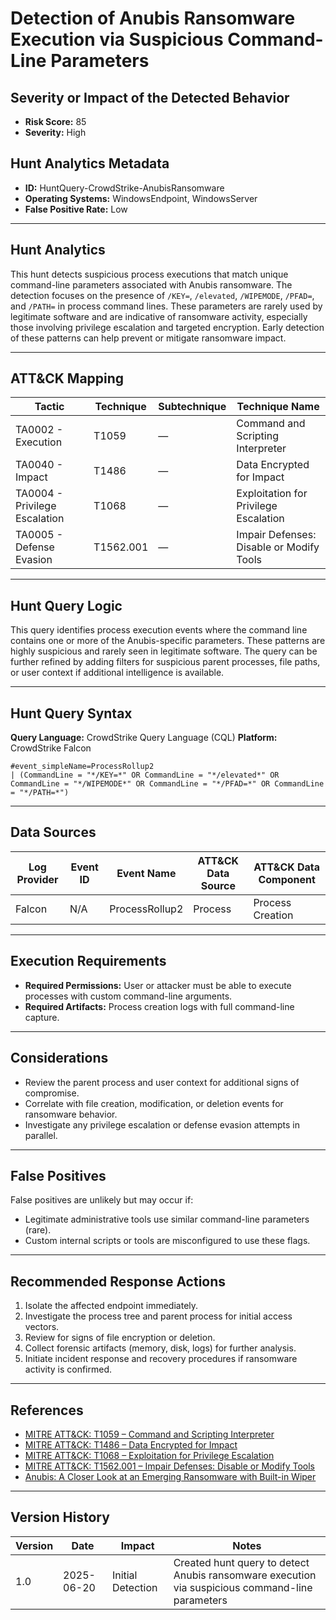# Detection of Anubis Ransomware Execution via Suspicious Command-Line Parameters

## Severity or Impact of the Detected Behavior
- **Risk Score:** 85
- **Severity:** High

## Hunt Analytics Metadata

- **ID:** HuntQuery-CrowdStrike-AnubisRansomware
- **Operating Systems:** WindowsEndpoint, WindowsServer
- **False Positive Rate:** Low

---

## Hunt Analytics

This hunt detects suspicious process executions that match unique command-line parameters associated with Anubis ransomware. The detection focuses on the presence of `/KEY=`, `/elevated`, `/WIPEMODE`, `/PFAD=`, and `/PATH=` in process command lines. These parameters are rarely used by legitimate software and are indicative of ransomware activity, especially those involving privilege escalation and targeted encryption. Early detection of these patterns can help prevent or mitigate ransomware impact.

---

## ATT&CK Mapping

| Tactic                        | Technique  | Subtechnique | Technique Name                                 |
|------------------------------|------------|--------------|-----------------------------------------------|
| TA0002 - Execution            | T1059      | —            | Command and Scripting Interpreter             |
| TA0040 - Impact               | T1486      | —            | Data Encrypted for Impact                     |
| TA0004 - Privilege Escalation | T1068      | —            | Exploitation for Privilege Escalation         |
| TA0005 - Defense Evasion      | T1562.001  | —            | Impair Defenses: Disable or Modify Tools      |

---

## Hunt Query Logic

This query identifies process execution events where the command line contains one or more of the Anubis-specific parameters. These patterns are highly suspicious and rarely seen in legitimate software. The query can be further refined by adding filters for suspicious parent processes, file paths, or user context if additional intelligence is available.

---

## Hunt Query Syntax

**Query Language:** CrowdStrike Query Language (CQL)
**Platform:** CrowdStrike Falcon

```fql
#event_simpleName=ProcessRollup2  
| (CommandLine = "*/KEY=*" OR CommandLine = "*/elevated*" OR CommandLine = "*/WIPEMODE*" OR CommandLine = "*/PFAD=*" OR CommandLine = "*/PATH=*")
```

---

## Data Sources

| Log Provider | Event ID | Event Name       | ATT&CK Data Source  | ATT&CK Data Component  |
|--------------|----------|------------------|---------------------|------------------------|
| Falcon       | N/A      | ProcessRollup2   | Process             | Process Creation       |

---

## Execution Requirements

- **Required Permissions:** User or attacker must be able to execute processes with custom command-line arguments.
- **Required Artifacts:** Process creation logs with full command-line capture.

---

## Considerations

- Review the parent process and user context for additional signs of compromise.
- Correlate with file creation, modification, or deletion events for ransomware behavior.
- Investigate any privilege escalation or defense evasion attempts in parallel.

---

## False Positives

False positives are unlikely but may occur if:
- Legitimate administrative tools use similar command-line parameters (rare).
- Custom internal scripts or tools are misconfigured to use these flags.

---

## Recommended Response Actions

1. Isolate the affected endpoint immediately.
2. Investigate the process tree and parent process for initial access vectors.
3. Review for signs of file encryption or deletion.
4. Collect forensic artifacts (memory, disk, logs) for further analysis.
5. Initiate incident response and recovery procedures if ransomware activity is confirmed.

---

## References

- [MITRE ATT&CK: T1059 – Command and Scripting Interpreter](https://attack.mitre.org/techniques/T1059/)
- [MITRE ATT&CK: T1486 – Data Encrypted for Impact](https://attack.mitre.org/techniques/T1486/)
- [MITRE ATT&CK: T1068 – Exploitation for Privilege Escalation](https://attack.mitre.org/techniques/T1068/)
- [MITRE ATT&CK: T1562.001 – Impair Defenses: Disable or Modify Tools](https://attack.mitre.org/techniques/T1562/001/)
- [Anubis: A Closer Look at an Emerging Ransomware with Built-in Wiper](https://www.trendmicro.com/en_us/research/25/f/anubis-a-closer-look-at-an-emerging-ransomware.html)

---

## Version History

| Version | Date       | Impact            | Notes                                                                                      |
|---------|------------|-------------------|--------------------------------------------------------------------------------------------|
| 1.0     | 2025-06-20 | Initial Detection | Created hunt query to detect Anubis ransomware execution via suspicious command-line parameters |
